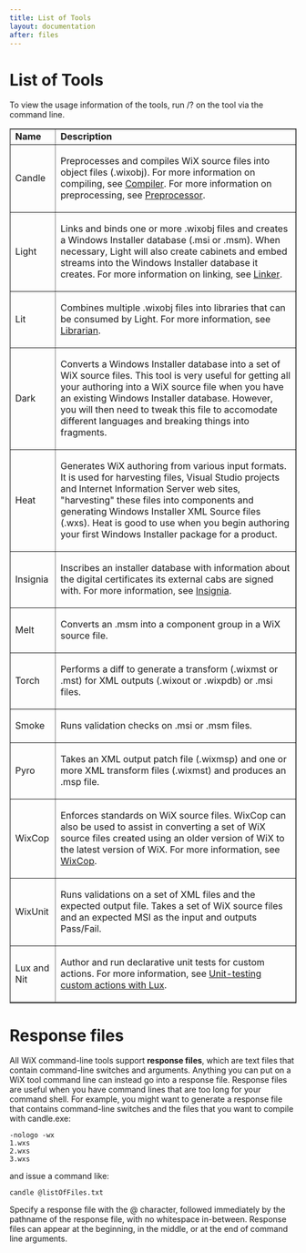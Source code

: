 ```yaml
---
title: List of Tools
layout: documentation
after: files
---
```

# List of Tools

To view the usage information of the tools, run /? on the tool via the command line.

<table border="1">
  <tr>
    <td><b>Name</b></td>
    <td><b>Description</b></td>
  </tr>
  <tr>
    <td>
      <p>Candle</p>
    </td>
    <td>
      <p>Preprocesses and compiles WiX source files into object files (.wixobj). For more 
      information on compiling, see <a href="candle.html">Compiler</a>. For more information on 
      preprocessing, see <a href="preprocessor.html">Preprocessor</a>.</p>
    </td>
  </tr>
  <tr>
    <td>
      <p>Light</p>
    </td>
    <td>
      <p>Links and binds one or more .wixobj files and creates a Windows Installer 
      database (.msi or .msm). When necessary, Light will also create cabinets and embed 
      streams into the Windows Installer database it creates.&nbsp;For more information 
      on linking, see <a href="light.html">Linker</a>.</p>
    </td>
  </tr>
  <tr>
    <td>
      <p>Lit</p>
    </td>
    <td>
      <p>Combines multiple .wixobj files into libraries that can be consumed by Light. 
      For more information, see <a href="lit.html">Librarian</a>.</p>
    </td>
  </tr>
  <tr>
   <td>
      <p>Dark</p>
    </td>
    <td>
      <p>Converts a Windows Installer database into a set of WiX source files. This tool 
      is very useful for getting all your authoring into a WiX source file when you 
      have an existing Windows Installer database. However, you will then need to 
      tweak this file to accomodate different languages and breaking things into 
      fragments.</p>
    </td>
  </tr>
  <tr>
    <td>
      <p>Heat</p>
    </td>
    <td>
      <p>Generates WiX authoring from various input formats. It is used for harvesting 
      files, Visual Studio projects and Internet Information Server web sites, 
      &quot;harvesting&quot; these files into components and generating Windows Installer XML 
      Source files (.wxs). Heat is good to use when you begin authoring your first 
      Windows Installer package for a product.</p>
    </td>
  </tr>
  <tr>
    <td>
      <p>Insignia</p>
    </td>
    <td>
      <p>Inscribes an installer database with information about the digital certificates its external cabs are signed with. 
      For more information, see <a href="insignia.html">Insignia</a>.</p>
    </td>
  </tr>
  <tr>
    <td>
      <p>Melt</p>
    </td>
    <td>
      <p>Converts an .msm into a component group in a WiX source file.</p>
    </td>
  </tr>
  <tr>
    <td>
      <p>Torch</p>
    </td>
    <td>
      <p>Performs a diff to generate a transform (.wixmst or .mst) for XML outputs (.wixout or .wixpdb) or .msi files.</p>
    </td>
  </tr>
  <tr>
    <td>
      <p>Smoke</p>
    </td>
    <td>
      <p>Runs validation checks on .msi or .msm files.</p>
    </td>
  </tr>
  <tr>
    <td>
      <p>Pyro</p>
    </td>
    <td>
      <p>Takes an XML output patch file (.wixmsp) and one or more XML transform files (.wixmst) and produces an .msp file.</p>
    </td>
  </tr>
  <tr>
    <td>
      <p>WixCop</p>
    </td>
    <td>
      <p>Enforces standards on WiX source files. WixCop can also be used to assist in converting a set of WiX source files created using an older version of WiX to the latest version of WiX.
      For more information, see <a href="wixcop.html">WixCop</a>.</p>
    </td>
  </tr>
  <tr>
    <td>
      <p>WixUnit</p>
    </td>
    <td>
      <p>Runs validations on a set of XML files and the expected output file. Takes a set 
      of WiX source files and an expected MSI as the input and outputs Pass/Fail.</p>
    </td>
  </tr>
  <tr>
    <td>
      <p>Lux and Nit</p>
    </td>
    <td>
      <p>Author and run declarative unit tests for custom actions. For more information,
      see <a href="lux.html">Unit-testing custom actions with Lux</a>.</p>
    </td>
  </tr>
</table>

# Response files

All WiX command-line tools support **response files**, which are text files that contain command-line switches and arguments. Anything you can put on a WiX tool command line can instead go into a response file. Response files are useful when you have command lines that are too long for your command shell. For example, you might want to generate a response file that contains command-line switches and the files that you want to compile with candle.exe:

    -nologo -wx
    1.wxs
    2.wxs 
    3.wxs

  and issue a command like:

    candle @listOfFiles.txt

Specify a response file with the @ character, followed immediately by the pathname of the response file, with no whitespace in-between. Response files can appear at the beginning, in the middle, or at the end of command line arguments.
